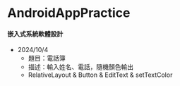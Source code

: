# AndroidAppPractice

#### 嵌入式系統軟體設計

* 2024/10/4
    * 題目：電話簿
    * 描述：輸入姓名、電話，隨機顏色輸出
    * RelativeLayout & Button & EditText & setTextColor
